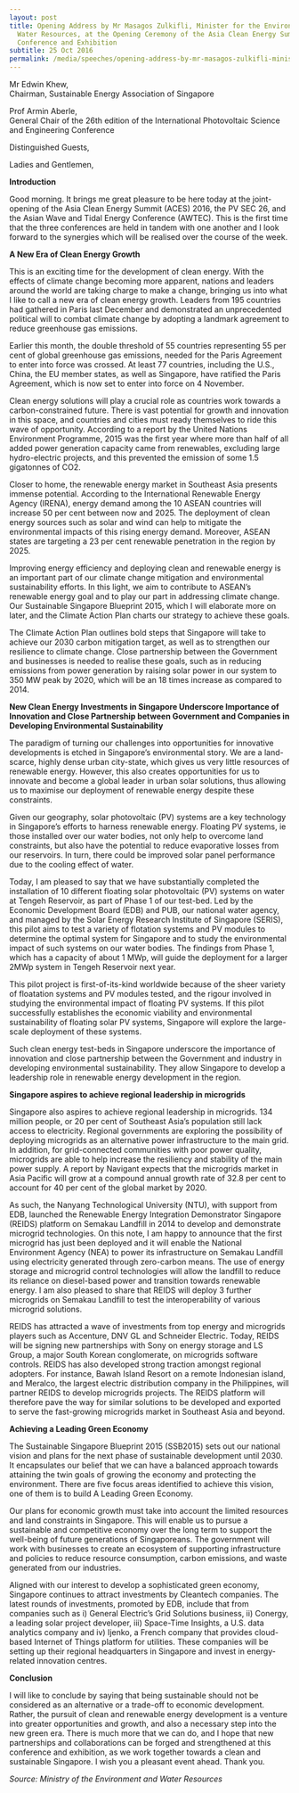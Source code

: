 ```yaml
---
layout: post
title: Opening Address by Mr Masagos Zulkifli, Minister for the Environment and
  Water Resources, at the Opening Ceremony of the Asia Clean Energy Summit
  Conference and Exhibition
subtitle: 25 Oct 2016
permalink: /media/speeches/opening-address-by-mr-masagos-zulkifli-minister-for-the-environment-and-water-resources-at-the-opening-ceremony-of-the-asia-clean-energy-summit-conference-and-exhibition-25-october-2016/
---
```

Mr Edwin Khew, 
<br>Chairman, Sustainable Energy Association of Singapore

Prof Armin Aberle, 
<br>General Chair of the 26th edition of the International Photovoltaic Science and Engineering Conference 

Distinguished Guests,

Ladies and Gentlemen, 

**Introduction**

Good morning. It brings me great pleasure to be here today at the joint-opening of the Asia Clean Energy Summit (ACES) 2016, the PV SEC 26, and the Asian Wave and Tidal Energy Conference (AWTEC). This is the first time that the three conferences are held in tandem with one another and I look forward to the synergies which will be realised over the course of the week. 

**A New Era of Clean Energy Growth**

This is an exciting time for the development of clean energy. With the effects of climate change becoming more apparent, nations and leaders around the world are taking charge to make a change, bringing us into what I like to call a new era of clean energy growth. Leaders from 195 countries had gathered in Paris last December and demonstrated an unprecedented political will to combat climate change by adopting a landmark agreement to reduce greenhouse gas emissions.

Earlier this month, the double threshold of 55 countries representing 55 per cent of global greenhouse gas emissions, needed for the Paris Agreement to enter into force was crossed. At least 77 countries, including the U.S., China, the EU member states, as well as Singapore, have ratified the Paris Agreement, which is now set to enter into force on 4 November.

Clean energy solutions will play a crucial role as countries work towards a carbon-constrained future. There is vast potential for growth and innovation in this space, and countries and cities must ready themselves to ride this wave of opportunity. According to a report by the United Nations Environment Programme, 2015 was the first year where more than half of all added power generation capacity came from renewables, excluding large hydro-electric projects, and this prevented the emission of some 1.5 gigatonnes of CO2.

Closer to home, the renewable energy market in Southeast Asia presents immense potential.  According to the International Renewable Energy Agency (IRENA), energy demand among the 10 ASEAN countries will increase 50 per cent between now and 2025. The deployment of clean energy sources such as solar and wind can help to mitigate the environmental impacts of this rising energy demand. Moreover, ASEAN states are targeting a 23 per cent renewable penetration in the region by 2025.

Improving energy efficiency and deploying clean and renewable energy is an important part of our climate change mitigation and environmental sustainability efforts. In this light, we aim to contribute to ASEAN’s renewable energy goal and to play our part in addressing climate change. Our Sustainable Singapore Blueprint 2015, which I will elaborate more on later, and the Climate Action Plan charts our strategy to achieve these goals.

The Climate Action Plan outlines bold steps that Singapore will take to achieve our 2030 carbon mitigation target, as well as to strengthen our resilience to climate change. Close partnership between the Government and businesses is needed to realise these goals, such as in reducing emissions from power generation by raising solar power in our system to 350 MW peak by 2020, which will be an 18 times increase as compared to 2014.

**New Clean Energy Investments in Singapore Underscore Importance of Innovation and Close Partnership between Government and Companies in Developing Environmental Sustainability**

The paradigm of turning our challenges into opportunities for innovative developments is etched in Singapore’s environmental story. We are a land-scarce, highly dense urban city-state, which gives us very little resources of renewable energy. However, this also creates opportunities for us to innovate and become a global leader in urban solar solutions, thus allowing us to maximise our deployment of renewable energy despite these constraints.

Given our geography, solar photovoltaic (PV) systems are a key technology in Singapore’s efforts to harness renewable energy. Floating PV systems, ie those installed over our water bodies, not only help to overcome land constraints, but also have the potential to reduce evaporative losses from our reservoirs.  In turn, there could be improved solar panel performance due to the cooling effect of water.

Today, I am pleased to say that we have substantially completed the installation of 10 different floating solar photovoltaic (PV) systems on water at Tengeh Reservoir, as part of Phase 1 of our test-bed. Led by the Economic Development Board (EDB) and PUB, our national water agency, and managed by the Solar Energy Research Institute of Singapore (SERIS), this pilot aims to test a variety of flotation systems and PV modules to determine the optimal system for Singapore and to study the environmental impact of such systems on our water bodies. The findings from Phase 1, which has a capacity of about 1 MWp, will guide the deployment for a larger 2MWp system in Tengeh Reservoir next year.

This pilot project is first-of-its-kind worldwide because of the sheer variety of floatation systems and PV modules tested, and the rigour involved in studying the environmental impact of floating PV systems. If this pilot successfully establishes the economic viability and environmental sustainability of floating solar PV systems, Singapore will explore the large-scale deployment of these systems.

Such clean energy test-beds in Singapore underscore the importance of innovation and close partnership between the Government and industry in developing environmental sustainability. They allow Singapore to develop a leadership role in renewable energy development in the region.

**Singapore aspires to achieve regional leadership in microgrids**

Singapore also aspires to achieve regional leadership in microgrids. 134 million people, or 20 per cent of Southeast Asia’s population still lack access to electricity. Regional governments are exploring the possibility of deploying microgrids as an alternative power infrastructure to the main grid. In addition, for grid-connected communities with poor power quality, microgrids are able to help increase the resiliency and stability of the main power supply. A report by Navigant expects that the microgrids market in Asia Pacific will grow at a compound annual growth rate of 32.8 per cent to account for 40 per cent of the global market by 2020.

As such, the Nanyang Technological University (NTU), with support from EDB, launched the Renewable Energy Integration Demonstrator Singapore (REIDS) platform on Semakau Landfill in 2014 to develop and demonstrate microgrid technologies. On this note, I am happy to announce that the first microgrid has just been deployed and it will enable the National Environment Agency (NEA) to power its infrastructure on Semakau Landfill using electricity generated through zero-carbon means. The use of energy storage and microgrid control technologies will allow the landfill to reduce its reliance on diesel-based power and transition towards renewable energy. I am also pleased to share that REIDS will deploy 3 further microgrids on Semakau Landfill to test the interoperability of various microgrid solutions.

REIDS has attracted a wave of investments from top energy and microgrids players such as Accenture, DNV GL and Schneider Electric. Today, REIDS will be signing new partnerships with Sony on energy storage and LS Group, a major South Korean conglomerate, on microgrids software controls. REIDS has also developed strong traction amongst regional adopters. For instance, Bawah Island Resort on a remote Indonesian island, and Meralco, the largest electric distribution company in the Philippines, will partner REIDS to develop microgrids projects. The REIDS platform will therefore pave the way for similar solutions to be developed and exported to serve the fast-growing microgrids market in Southeast Asia and beyond.

**Achieving a Leading Green Economy**

The Sustainable Singapore Blueprint 2015 (SSB2015) sets out our national vision and plans for the next phase of sustainable development until 2030. It encapsulates our belief that we can have a balanced approach towards attaining the twin goals of growing the economy and protecting the environment. There are five focus areas identified to achieve this vision, one of them is to build A Leading Green Economy.

Our plans for economic growth must take into account the limited resources and land constraints in Singapore. This will enable us to pursue a sustainable and competitive economy over the long term to support the well-being of future generations of Singaporeans. The government will work with businesses to create an ecosystem of supporting infrastructure and policies to reduce resource consumption, carbon emissions, and waste generated from our industries.

Aligned with our interest to develop a sophisticated green economy, Singapore continues to attract investments by Cleantech companies. The latest rounds of investments, promoted by EDB, include that from companies such as  i)  General Electric’s Grid Solutions business,  ii)  Conergy, a leading solar project developer,  iii)  Space-Time Insights, a U.S. data analytics company and  iv)  Ijenko, a French company that provides cloud-based Internet of Things platform for utilities. These companies will be setting up their regional headquarters in Singapore and invest in energy-related innovation centres.

**Conclusion**

I will like to conclude by saying that being sustainable should not be considered as an alternative or a trade-off to economic development. Rather, the pursuit of clean and renewable energy development is a venture into greater opportunities and growth, and also a necessary step into the new green era. There is much more that we can do, and I hope that new partnerships and collaborations can be forged and strengthened at this conference and exhibition, as we work together towards a clean and sustainable Singapore. I wish you a pleasant event ahead. Thank you.

*Source: Ministry of the Environment and Water Resources*